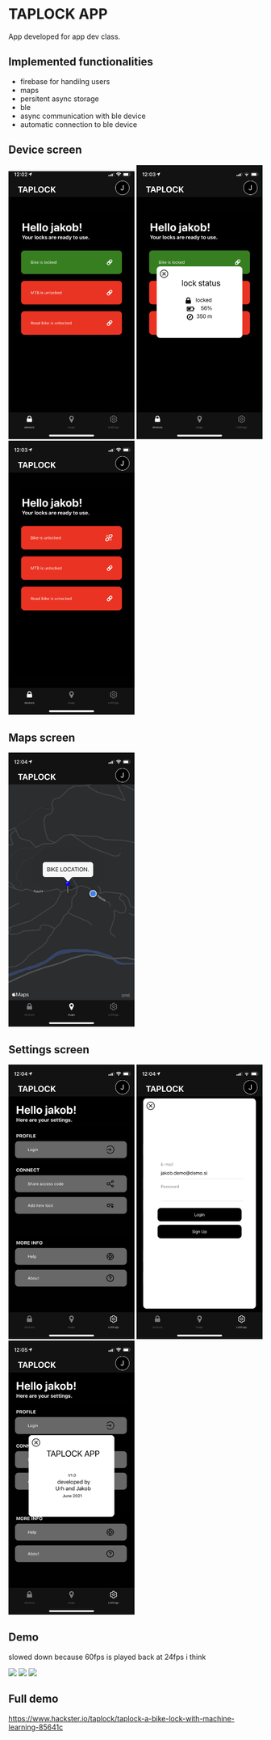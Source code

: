 # TAPLOCK APP

App developed for app dev class. 

## Implemented functionalities

* firebase for handilng users
* maps  
* persitent async storage
* ble
* async communication with ble device
* automatic connection to ble device

## Device screen
<p float="center">
  <img src="/screenshots/IMG_0401.jpg" width="250" />
  <img src="/screenshots/IMG_0402.PNG" width="250" /> 
  <img src="/screenshots/IMG_0403.PNG" width="250" />
</p>

## Maps screen
<p float="center">
  <img src="/screenshots/IMG_0405.PNG" width="250" />
</p>

## Settings screen 
<p float="center">
  <img src="/screenshots/IMG_0406.PNG" width="250" />
  <img src="/screenshots/IMG_0407.PNG" width="250" /> 
  <img src="/screenshots/IMG_0408.PNG" width="250" />
</p>

## Demo 
slowed down because 60fps is played back at 24fps i think

<p float="center">
  <img src=https://user-images.githubusercontent.com/52485152/122726991-d9623d00-d276-11eb-8aeb-d9d079fa1451.mp4 width="250" />
  <img src=https://user-images.githubusercontent.com/52485152/122727005-dc5d2d80-d276-11eb-9010-b0a92dc3b4b4.mp4 width="250" /> 
  <img src=https://user-images.githubusercontent.com/52485152/122727006-de26f100-d276-11eb-87b4-4398a951f1c4.mp4 width="250" />
</p>

## Full demo 
https://www.hackster.io/taplock/taplock-a-bike-lock-with-machine-learning-85641c











